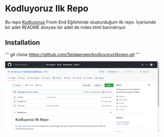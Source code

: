# Kodluyoruz Ilk Repo

Bu repo [Kodluyoruz](https://www.kodluyoruz.org/) Front-End Eğitiminde oluşturduğum ilk repo.
İçerisinde bir adet README dosyası bir adet de index.html barındırıyor.

## Installation


''' git clone 
https://github.com/Seldaergen/kodluyoruzilkrepo.git
'''

![proje resmi](project.png)



